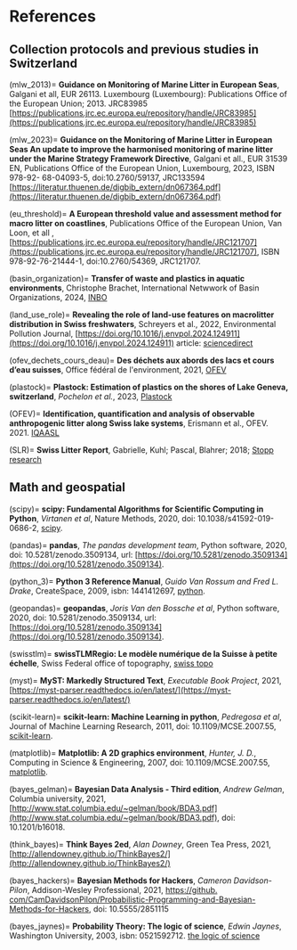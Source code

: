 # References

## Collection protocols and previous studies in Switzerland

(mlw_2013)=
__Guidance on Monitoring of Marine Litter in European Seas__, Galgani et all,  EUR 26113. Luxembourg (Luxembourg): 
Publications Office of the European Union; 2013. JRC83985 [https://publications.jrc.ec.europa.eu/repository/handle/JRC83985](https://publications.jrc.ec.europa.eu/repository/handle/JRC83985)

(mlw_2023)=
__Guidance on the Monitoring of Marine Litter in European Seas An update to improve the harmonised monitoring of 
marine litter under the Marine Strategy Framework Directive__,  Galgani et all., EUR 31539 EN, Publications Office of the European Union, Luxembourg, 2023, 
ISBN 978-92- 68-04093-5, doi:10.2760/59137, JRC133594 [https://literatur.thuenen.de/digbib_extern/dn067364.pdf](https://literatur.thuenen.de/digbib_extern/dn067364.pdf)

(eu_threshold)=
__A European threshold value and assessment method for macro litter on coastlines__, Publications Office of the 
European Union, Van Loon, et all , [https://publications.jrc.ec.europa.eu/repository/handle/JRC121707](https://publications.jrc.ec.europa.eu/repository/handle/JRC121707), ISBN 978-92-76-21444-1, doi:10.2760/54369, JRC121707.

(basin_organization)=
__Transfer of waste and plastics in aquatic environments__, Christophe Brachet, International Netwwork of Basin Organizations, 2024, [INBO](https://www.inbo-news.org/)

(land_use_role)=
__Revealing the role of land-use features on macrolitter distribution in Swiss freshwaters__, Schreyers et al., 2022, Environmental Pollution Journal, [https://doi.org/10.1016/j.envpol.2024.124911](https://doi.org/10.1016/j.envpol.2024.124911) article: [sciencedirect](https://www.sciencedirect.com/science/article/pii/S0269749124016257)

(ofev_dechets_cours_deau)=
__Des déchets aux abords des lacs et cours d’eau suisses__, Office fédéral de l'environment, 2021, [OFEV](https://www.bafu.admin.ch/bafu/fr/home/themes/dechets/dossiers/des-dechets-aux-abords-des-lacs-et-cours-d-eau-suisses.html)

(plastock)=
__Plastock: Estimation of plastics on the shores of Lake Geneva, switzerland__, _Pochelon et al._, 2023, [Plastock](https://associationsauvegardeleman.github.io/plastock/)

(OFEV)=
__Identification, quantification and analysis of observable anthropogenic litter along Swiss lake systems__, Erismann et al.,  OFEV. 2021. [IQAASL](https://hammerdirt-analyst.github.io/IQAASL-End-0f-Sampling-2021/index.html)

(SLR)=
__Swiss Litter Report__, Gabrielle, Kuhl; Pascal, Blahrer; 2018; [Stopp research](http://stoppp.org/)

## Math and geospatial

(scipy)=
__scipy: Fundamental Algorithms for Scientific Computing in Python__, _Virtanen et al_, Nature Methods, 2020, doi: 10.1038/s41592-019-0686-2, [scipy](https://www.scipy.org/).

(pandas)=
__pandas__, _The pandas development team_, Python software, 2020, doi: 10.5281/zenodo.3509134, url: [https://doi.org/10.5281/zenodo.3509134](https://doi.org/10.5281/zenodo.3509134).

(python_3)=
__Python 3 Reference Manual__, _Guido Van Rossum and Fred L. Drake_, CreateSpace, 2009, isbn: 1441412697, [python](https://www.python.org/).

(geopandas)=
__geopandas__, _Joris Van den Bossche et al_, Python software, 2020, doi: 10.5281/zenodo.3509134, url: [https://doi.org/10.5281/zenodo.3509134](https://doi.org/10.5281/zenodo.3509134).

(swisstlm)=
__swissTLMRegio: Le modèle numérique de la Suisse à petite échelle__, Swiss Federal office of topography, [swiss topo](https://www.swisstopo.admin.ch/fr/modele-du-territoire-swisstlmregio)

(myst)=
__MyST: Markedly Structured Text__, _Executable Book Project_, 2021, [https://myst-parser.readthedocs.io/en/latest/](https://myst-parser.readthedocs.io/en/latest/)

(scikit-learn)=
__scikit-learn: Machine Learning in python__, _Pedregosa et al_, Journal of Machine Learning Research, 2011, doi: 10.1109/MCSE.2007.55, [scikit-learn](https://scikit-learn.org/stable/).

(matplotlib)=
__Matplotlib: A 2D graphics environment__, _Hunter, J. D._, Computing in Science & Engineering, 2007, doi: 10.1109/MCSE.2007.55, [matplotlib](https://matplotlib.org/).

(bayes_gelman)=
__Bayesian Data Analysis - Third edition__, _Andrew Gelman_, Columbia university, 2021, [http://www.stat.columbia.edu/~gelman/book/BDA3.pdf](http://www.stat.columbia.edu/~gelman/book/BDA3.pdf), doi: 10.1201/b16018.

(think_bayes)=
__Think Bayes 2ed__, _Alan Downey_, Green Tea Press, 2021, [http://allendowney.github.io/ThinkBayes2/](http://allendowney.github.io/ThinkBayes2/)

(bayes_hackers)=
__Bayesian Methods for Hackers__, _Cameron Davidson-Pilon_, Addison-Wesley Professional, 2021, [https://github.
com/CamDavidsonPilon/Probabilistic-Programming-and-Bayesian-Methods-for-Hackers](https://github.com/CamDavidsonPilon/Probabilistic-Programming-and-Bayesian-Methods-for-Hackers),
doi: 10.5555/2851115

(bayes_jaynes)=
__Probability Theory: The logic of science__, _Edwin Jaynes_, Washington University, 2003, isbn: 0521592712. [the logic of science](https://bayes.wustl.edu/etj/prob/book.pdf)
